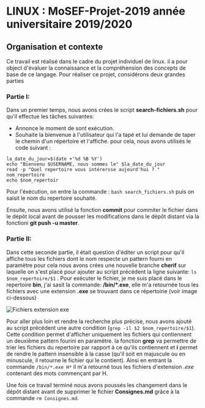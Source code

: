 # LINUX : MoSEF-Projet-2019  année universitaire 2019/2020

## Organisation et contexte

Ce travail est réalisé dans le cadre du projet individuel de linux. il a pour object d'évaluer la connaissance et la compréhension des concepts de base de ce langage. Pour réaliser ce projet, considérons deux grandes parties

### Partie I:

Dans un premier temps, nous avons crées le script **search-fichiers.sh** pour qu'il effectue les tâches suivantes: 
- Annonce le moment de sont exécution. 
- Souhaite la bienvenue à l'utilisateur qui l'a tapé et lui demande de taper le chemin d'un répertoire et l'affiche. 
pour cela, nous avons utilisés le code suivant : 
``` 
la_date_du_jour=$(date +'%d %B %Y') 
echo "Bienvenu $USERNAME, nous sommes le" $la_date_du_jour
read -p "Quel repertoire vous intérersse aujourd'hui ? " nom_repertoire
echo $nom_repertoir

``` 
Pour l'éxécution, on entre la commande : ` bash search_fichiers.sh ` puis on saisit le nom du repertoire souhaité.

Ensuite, nous avons utilisé la fonction **commit** pour commiter le fichier dans le dépôt local avant de pousser les modifications dans le dépôt distant via la fonctioni **git push -u master**.

### Partie II:

Dans cette seconde partie, il était question d'éditer un script pour qu'il affiche tous les fichiers dont le nom respecte un pattern fourni en paramètre pour cela nous avons crées une nouvelle branche **cherif** sur laquelle on s'est placé pour ajouter au script précédent la ligne suivante: `ls $nom_repertoire/$1` . Pour exécuter le fichier, je me suis placé dans le repertoire **bin**, j'ai sasit la commande: **/bin/*.exe**, elle m'a retournée tous les fichiers avec une extension **.exe** se trouvant dans ce répertoirie (voir image ci-dessous) 

![Fichiers extension exe](https://www.cjoint.com/doc/19_11/IKCk66MPKEB_execution-1.PNG)







Pour aller plus loin et rendre la recherche plus précise, nous avons ajouté au script précédent une autre condition (` grep -il $2 $nom_repertoire/$1 `). Cette condition permet d'afficher uniquement les fichiers qui contiennent un deuxième pattern fourini en paramètre. la fonction **grep** va permettre de trier les fichiers du repertoire par rapport à ce qu'ils contiennent et **i** permet de rendre le pattern insensible à la casse (qu'il soit en majuscule ou en minuscule, il retourne le fichier qui le contient). Ainsi en entrant la commande `/bin/*.exe H*` il m'a retourné tous les fichiers d'extension *.exe* contenant des mots commençant par H.

Une fois ce travail terminé nous avons poussés les changement dans le dépôt distant avant de supprimer le fichier **Consignes.md** grâce à la commande `rm Consignes.md`. 

